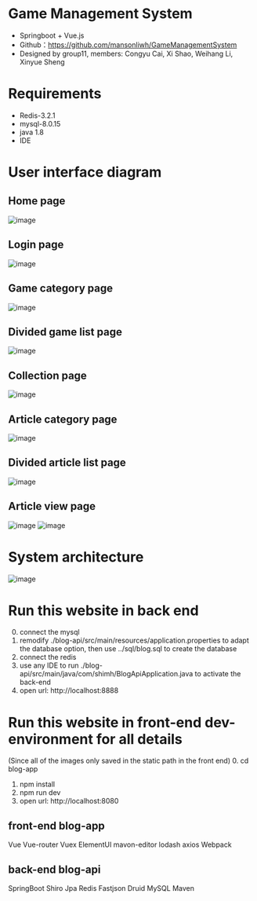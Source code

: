 # Game Management System
* Springboot + Vue.js
* Github：https://github.com/mansonliwh/GameManagementSystem
* Designed by group11, members: Congyu Cai, Xi Shao, Weihang Li, Xinyue Sheng 

# Requirements
* Redis-3.2.1
* mysql-8.0.15
* java 1.8
* IDE

# User interface diagram
## Home page
![image](.document/home.png)
## Login page
![image](https://github.com/mansonliwh/GameManagementSystem/blob/master/document/login.png)
## Game category page
![image](https://github.com/mansonliwh/GameManagementSystem/blob/master/document/gamecate.png)
## Divided game list page
![image](https://github.com/mansonliwh/GameManagementSystem/blob/master/document/dividedgame.png)
## Collection page
![image](https://github.com/mansonliwh/GameManagementSystem/blob/master/document/collection.png)
## Article category page
![image](https://github.com/mansonliwh/GameManagementSystem/blob/master/document/articate.png)
## Divided article list page
![image](https://github.com/mansonliwh/GameManagementSystem/blob/master/document/dividedarti.png)
## Article view page
![image](https://github.com/mansonliwh/GameManagementSystem/blob/master/document/view1.png)
![image](https://github.com/mansonliwh/GameManagementSystem/blob/master/document/view2.png)

# System architecture
![image](https://github.com/mansonliwh/GameManagementSystem/blob/master/document/architecture.jpg)

# Run this website in back end
0. connect the mysql
1. remodify ./blog-api/src/main/resources/application.properties to adapt the database option, then use ../sql/blog.sql to create the database
2. connect the redis
3. use any IDE to run ./blog-api/src/main/java/com/shimh/BlogApiApplication.java to activate the back-end
4. open url: http://localhost:8888

# Run this website in front-end dev-environment for all details
(Since all of the images only saved in the static path in the front end)
0. cd blog-app
1. npm install
2. npm run dev
3. open url: http://localhost:8080


## front-end blog-app
Vue
Vue-router
Vuex
ElementUI
mavon-editor
lodash
axios
Webpack
## back-end blog-api
SpringBoot
Shiro
Jpa
Redis
Fastjson
Druid
MySQL
Maven
